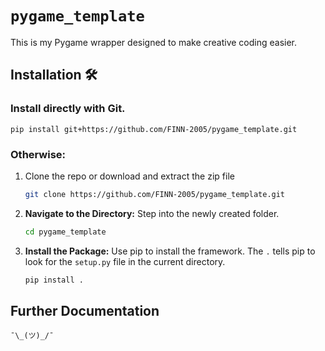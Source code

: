 # `pygame_template`

This is my Pygame wrapper designed to make creative coding easier.

## Installation 🛠️

### Install directly with Git.

    pip install git+https://github.com/FINN-2005/pygame_template.git

### Otherwise:

1. Clone the repo or download and extract the zip file
    ```bash
    git clone https://github.com/FINN-2005/pygame_template.git
    ```

2.  **Navigate to the Directory:** Step into the newly created folder.

    ```bash
    cd pygame_template
    ```

3.  **Install the Package:** Use pip to install the framework. The `.` tells pip to look for the `setup.py` file in the current directory.

    ```bash
    pip install .
    ```


## Further Documentation
    ¯\_(ツ)_/¯
